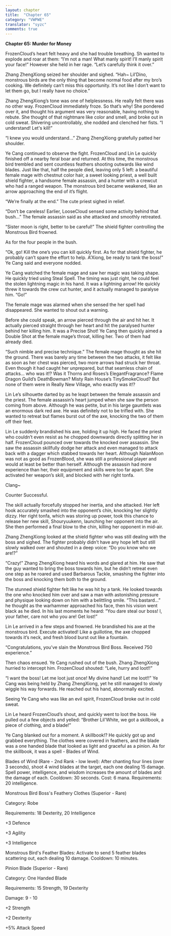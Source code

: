 ```yaml
---
layout: chapter
title:  "Chapter 65"
category: "VWPWE"
translator: "syzc"
comments: true
---
```


**Chapter 65: Murder for Money**
 
FrozenCloud’s heart felt heavy and she had trouble breathing. Sh wanted to explode and roar at them: “I’m not a man! What manly spirit! I’ll manly spirit your face!” However she held in her rage. “Let’s carefully think it over.”
 
Zhang ZhengXiong seized her shoulder and sighed. “Hah~ Lil’Dino, monstrous birds are the only thing that become normal food after my bro’s cooking. We definitely can’t miss this opportunity. It’s not like I don’t want to let them go, but I really have no choice.”
 
Zhang ZhengXiong’s tone was one of helplessness. He really felt there was no other way. FrozenCloud immediately froze. So that’s why! She pondered over it, and thought his argument was very reasonable, having nothing to rebute. She thought of that nightmare like color and smell, and broke out in cold sweat. Shivering uncontrollably, she nodded and clenched her fists. “I understand! Let's kill!”
 
“I knew you would understand…” Zhang ZhengXiong gratefully patted her shoulder.
 
Ye Cang continued to observe the fight. FrozenCloud and Lin Le quickly finished off a nearby feral boar and returned. At this time, the monstrous bird trembled and sent countless feathers shooting outwards like wind blades. Just like that, half the people died, leaving only 5 left: a beautiful female mage with chestnut color hair, a sweet looking priest, a well built shield fighter, a handsome female assassin, and a hunter with a crewcut who had a ranged weapon. The monstrous bird became weakened, like an arrow approaching the end of it’s flight.
 
“We’re finally at the end.” The cute priest sighed in relief.
 
“Don’t be careless! Earlier, LooseCloud sensed some activity behind that bush…” The female assassin said as she attacked and smoothly retreated. 
 
“Sister moon is right, better to be careful!” The shield fighter controlling the Monstrous Bird frowned. 
 
As for the four people in the bush.
 
“Ok, go! Kill the one’s you can kill quickly first. As for that shield fighter, he probably can’t spare the effort to help. A’Xiong, be ready to tank the boss!” Ye Cang said and everyone nodded. 
 
Ye Cang watched the female mage and saw her magic was taking shape. He quickly tried using Steal Spell. The timing was just right, he could feel the stolen lightning magic in his hand. It was a lightning arrow! He quickly threw it towards the crew cut hunter, and it actually managed to paralyse him. “Go!”
 
The female mage was alarmed when she sensed the her spell had disappeared. She wanted to shout out a warning. 
 
Before she could speak, an arrow pierced through the air and hit her. It actually pierced straight through her heart and hit the paralysed hunter behind her killing him. It was a Precise Shot! Ye Cang then quickly aimed a Double Shot at the female mage’s throat, killing her. Two of them had already died.
 
“Such nimble and precise technique.” The female mage thought as she hit the ground. There was barely any time between the two attacks, it felt like as soon as her chest was pierced, two more arrows had struck her throat. Even though it had caught her unprepared, but that seamless chain of attacks… who was it!? Was it Thorns and Roses’s ElegantFragrance? Flame Dragon Guild’s DeathBowman? Misty Rain House’s TinySmokeCloud? But none of them were in Really New Village, who exactly was it!?
 
Lin Le’s silhouette darted by as he leapt between the female assassin and the priest. The female assassin’s heart jumped when she saw the person coming from above. Although he was petite, but in his large gauntlets was an enormous dark red axe. He was definitely not to be trifled with. She wanted to retreat but flames burst out of the axe, knocking the two of them off their feet. 
 
Lin Le suddenly brandished his axe, holding it up high. He faced the priest who couldn’t even resist as he chopped downwards directly splitting her in half. FrozenCloud pounced over towards the knocked over assassin. She saw the assassin skillfully dodge her attack and even managed to attack back with a dagger which stabbed towards her heart. Although NalanMoon was not as good as FrozenBlood, she was still a professional player and would at least be better than herself. Although the assassin had more experience than her, their equipment and skills were too far apart. She activated her weapon’s skill, and blocked with her right tonfa.
 
Clang~
 
Counter Successful.
 
The skill actually forcefully stopped her inertia, and she attacked. Her left hook accurately smashed into the opponent’s chin, knocking her slightly dizzy. Her right tonfa, which was storing up power, took this chance to release her new skill, Shouryuukenn, launching her opponent into the air. She then performed a final blow to the chin, killing her opponent in mid-air.
 
Zhang ZhengXiong looked at the shield fighter who was still dealing with the boss and sighed. The fighter probably didn’t have any hope left but still slowly walked over and shouted in a deep voice: “Do you know who we are!?”
 
“Crazy!” Zhang ZhengXiong heard his words and glared at him. He saw that the guy wanted to bring the boss towards him, but he didn’t retreat even one step as he roared and used Barbarous Tackle, smashing the fighter into the boss and knocking them both to the ground.
 
The stunned shield fighter felt like he was hit by a tank. He looked towards the one who knocked him over and saw a man with astonishing pressure and physique looking down on him with a belittling smile. “This bastard…” he thought as the warhammer approached his face, then his vision went black as he died. In his last moments he heard: “You dare steal our boss! I, your father, care not who you are! Get lost!” 
 
Lin Le arrived in a few steps and frowned. He brandished his axe at the monstrous bird. Execute activated! Like a guillotine, the axe chopped towards it’s neck, and fresh blood burst out like a fountain.
 
“Congratulations, you’ve slain the Monstrous Bird Boss. Received 750 experience.”
 
Then chaos ensued. Ye Cang rushed out of the bush. Zhang ZhengXiong hurried to intercept him. FrozenCloud shouted: “Lele, hurry and loot!!”
 
“I want the boss! Let me loot just once! My divine hand! Let me loot!!” Ye Cang was being held by Zhang ZhengXiong, yet he still managed to slowly wiggle his way forwards. He reached out his hand, abnormally excited.
 
Seeing Ye Cang who was like an evil spirit, FrozenCloud broke out in cold sweat. 
 
Lin Le heard FrozenCloud’s shout, and quickly went to loot the boss. He pulled out a few objects and yelled: “Brother Lil'White, we got a skillbook, a piece of clothing, and a blade!”
 
Ye Cang blanked out for a moment. A skillbook!? He quickly got up and grabbed everything. The clothes were covered in feathers, and the blade was a one handed blade that looked as light and graceful as a pinion. As for the skillbook, it was a spell - Blades of Wind.
 
Blades of Wind (Rare - 2nd Rank - low level): After chanting four lines (over 3 seconds), shoot 4 wind blades at the target, each one dealing 15 damage. Spell power, intelligence, and wisdom increases the amount of blades and the damage of each. Cooldown: 30 seconds. Cost: 6 mana. Requirements: 20 intelligence.
 
Monstrous Bird Boss's Feathery Clothes (Superior - Rare)
 
Category: Robe
 
Requirements: 18 Dexterity, 20 Intelligence
 
+3 Defence
 
+3 Agility
 
+3 Intelligence
 
Monstrous Bird's Feather Blades: Activate to send 5 feather blades scattering out, each dealing 10 damage. Cooldown: 10 minutes.
 
Pinion Blade (Superior - Rare)
 
Category: One Handed Blade
 
Requirements: 15 Strength, 19 Dexterity
 
Damage: 9 - 10
 
+2 Strength
 
+2 Dexterity
 
+5% Attack Speed
